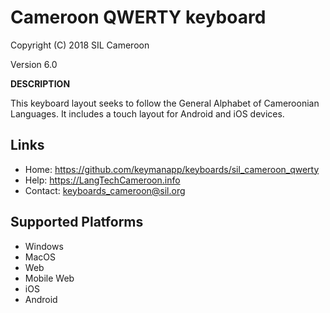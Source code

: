 ﻿Cameroon QWERTY keyboard
=====================

Copyright (C) 2018 SIL Cameroon

Version 6.0

__DESCRIPTION__

This keyboard layout seeks to follow the General Alphabet of Cameroonian Languages. It includes
a touch layout for Android and iOS devices. 

Links
-----

 * Home:     <https://github.com/keymanapp/keyboards/sil_cameroon_qwerty>
 * Help:     <https://LangTechCameroon.info>
 * Contact:  <keyboards_cameroon@sil.org>

Supported Platforms
-------------------
 * Windows
 * MacOS
 * Web
 * Mobile Web
 * iOS
 * Android

